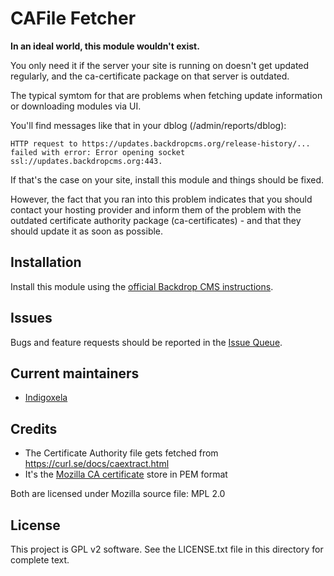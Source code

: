 # CAFile Fetcher

**In an ideal world, this module wouldn't exist.**

You only need it if the server your site is running on doesn't get updated
regularly, and the ca-certificate package on that server is outdated.

The typical symtom for that are problems when fetching update information or
downloading modules via UI.

You'll find messages like that in your dblog (/admin/reports/dblog):

```
HTTP request to https://updates.backdropcms.org/release-history/...
failed with error: Error opening socket ssl://updates.backdropcms.org:443.
```

If that's the case on your site, install this module and things should be
fixed.

However, the fact that you ran into this problem indicates that you should
contact your hosting provider and inform them of the problem with the
outdated certificate authority package (ca-certificates) - and that they
should update it as soon as possible.

## Installation

Install this module using the
 [official Backdrop CMS instructions](https://docs.backdropcms.org/documentation/extend-with-modules).

## Issues

Bugs and feature requests should be reported in the
 [Issue Queue](https://github.com/backdrop-contrib/cafilefetcher/issues).

## Current maintainers

* [Indigoxela](https://github.com/indigoxela)

## Credits

- The Certificate Authority file gets fetched from https://curl.se/docs/caextract.html
- It's the [Mozilla CA certificate](https://wiki.mozilla.org/CA) store in PEM format

Both are licensed under Mozilla source file: MPL 2.0

## License

This project is GPL v2 software. See the LICENSE.txt file in this directory for complete text.
